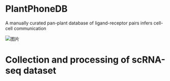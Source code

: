 # PlantPhoneDB
A manually curated pan-plant database of ligand-receptor pairs infers cell-cell communication


![图片](https://user-images.githubusercontent.com/11934986/135700266-4ba26d9f-0b4c-41bb-a1b8-a06aff12fbd7.png)

# Collection and processing of scRNA-seq dataset

